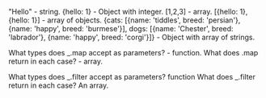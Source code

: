 "Hello" - string. 
{hello: 1} - Object with integer. 
[1,2,3] - array. 
[{hello: 1}, {hello: 1}] - array of objects. 
{cats: [{name: 'tiddles', breed: 'persian'}, {name: 'happy', breed: 'burmese'}], 
  dogs: [{name: 'Chester', breed: 'labrador'}, {name: 'happy', breed: 'corgi'}]} - Object with array of strings. 

What types does _.map accept as parameters? - function. 
What does .map return in each case? - array.  

What types does _.filter accept as parameters? function 
What does _.filter return in each case? An array. 
